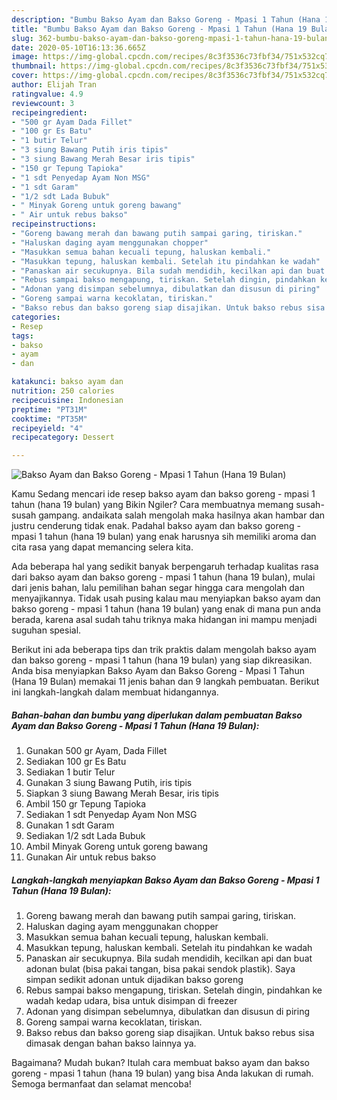 ```yaml
---
description: "Bumbu Bakso Ayam dan Bakso Goreng - Mpasi 1 Tahun (Hana 19 Bulan) | Bahan Membuat Bakso Ayam dan Bakso Goreng - Mpasi 1 Tahun (Hana 19 Bulan) Yang Enak Dan Mudah"
title: "Bumbu Bakso Ayam dan Bakso Goreng - Mpasi 1 Tahun (Hana 19 Bulan) | Bahan Membuat Bakso Ayam dan Bakso Goreng - Mpasi 1 Tahun (Hana 19 Bulan) Yang Enak Dan Mudah"
slug: 362-bumbu-bakso-ayam-dan-bakso-goreng-mpasi-1-tahun-hana-19-bulan-bahan-membuat-bakso-ayam-dan-bakso-goreng-mpasi-1-tahun-hana-19-bulan-yang-enak-dan-mudah
date: 2020-05-10T16:13:36.665Z
image: https://img-global.cpcdn.com/recipes/8c3f3536c73fbf34/751x532cq70/bakso-ayam-dan-bakso-goreng-mpasi-1-tahun-hana-19-bulan-foto-resep-utama.jpg
thumbnail: https://img-global.cpcdn.com/recipes/8c3f3536c73fbf34/751x532cq70/bakso-ayam-dan-bakso-goreng-mpasi-1-tahun-hana-19-bulan-foto-resep-utama.jpg
cover: https://img-global.cpcdn.com/recipes/8c3f3536c73fbf34/751x532cq70/bakso-ayam-dan-bakso-goreng-mpasi-1-tahun-hana-19-bulan-foto-resep-utama.jpg
author: Elijah Tran
ratingvalue: 4.9
reviewcount: 3
recipeingredient:
- "500 gr Ayam Dada Fillet"
- "100 gr Es Batu"
- "1 butir Telur"
- "3 siung Bawang Putih iris tipis"
- "3 siung Bawang Merah Besar iris tipis"
- "150 gr Tepung Tapioka"
- "1 sdt Penyedap Ayam Non MSG"
- "1 sdt Garam"
- "1/2 sdt Lada Bubuk"
- " Minyak Goreng untuk goreng bawang"
- " Air untuk rebus bakso"
recipeinstructions:
- "Goreng bawang merah dan bawang putih sampai garing, tiriskan."
- "Haluskan daging ayam menggunakan chopper"
- "Masukkan semua bahan kecuali tepung, haluskan kembali."
- "Masukkan tepung, haluskan kembali. Setelah itu pindahkan ke wadah"
- "Panaskan air secukupnya. Bila sudah mendidih, kecilkan api dan buat adonan bulat (bisa pakai tangan, bisa pakai sendok plastik). Saya simpan sedikit adonan untuk dijadikan bakso goreng"
- "Rebus sampai bakso mengapung, tiriskan. Setelah dingin, pindahkan ke wadah kedap udara, bisa untuk disimpan di freezer"
- "Adonan yang disimpan sebelumnya, dibulatkan dan disusun di piring"
- "Goreng sampai warna kecoklatan, tiriskan."
- "Bakso rebus dan bakso goreng siap disajikan. Untuk bakso rebus sisa dimasak dengan bahan bakso lainnya ya."
categories:
- Resep
tags:
- bakso
- ayam
- dan

katakunci: bakso ayam dan 
nutrition: 250 calories
recipecuisine: Indonesian
preptime: "PT31M"
cooktime: "PT35M"
recipeyield: "4"
recipecategory: Dessert

---
```



![Bakso Ayam dan Bakso Goreng - Mpasi 1 Tahun (Hana 19 Bulan)](https://img-global.cpcdn.com/recipes/8c3f3536c73fbf34/751x532cq70/bakso-ayam-dan-bakso-goreng-mpasi-1-tahun-hana-19-bulan-foto-resep-utama.jpg)

Kamu Sedang mencari ide resep bakso ayam dan bakso goreng - mpasi 1 tahun (hana 19 bulan) yang Bikin Ngiler? Cara membuatnya memang susah-susah gampang. andaikata salah mengolah maka hasilnya akan hambar dan justru cenderung tidak enak. Padahal bakso ayam dan bakso goreng - mpasi 1 tahun (hana 19 bulan) yang enak harusnya sih memiliki aroma dan cita rasa yang dapat memancing selera kita.



Ada beberapa hal yang sedikit banyak berpengaruh terhadap kualitas rasa dari bakso ayam dan bakso goreng - mpasi 1 tahun (hana 19 bulan), mulai dari jenis bahan, lalu pemilihan bahan segar hingga cara mengolah dan menyajikannya. Tidak usah pusing kalau mau menyiapkan bakso ayam dan bakso goreng - mpasi 1 tahun (hana 19 bulan) yang enak di mana pun anda berada, karena asal sudah tahu triknya maka hidangan ini mampu menjadi suguhan spesial.


Berikut ini ada beberapa tips dan trik praktis dalam mengolah bakso ayam dan bakso goreng - mpasi 1 tahun (hana 19 bulan) yang siap dikreasikan. Anda bisa menyiapkan Bakso Ayam dan Bakso Goreng - Mpasi 1 Tahun (Hana 19 Bulan) memakai 11 jenis bahan dan 9 langkah pembuatan. Berikut ini langkah-langkah dalam membuat hidangannya.

<!--inarticleads1-->

##### Bahan-bahan dan bumbu yang diperlukan dalam pembuatan Bakso Ayam dan Bakso Goreng - Mpasi 1 Tahun (Hana 19 Bulan):

1. Gunakan 500 gr Ayam, Dada Fillet
1. Sediakan 100 gr Es Batu
1. Sediakan 1 butir Telur
1. Gunakan 3 siung Bawang Putih, iris tipis
1. Siapkan 3 siung Bawang Merah Besar, iris tipis
1. Ambil 150 gr Tepung Tapioka
1. Sediakan 1 sdt Penyedap Ayam Non MSG
1. Gunakan 1 sdt Garam
1. Sediakan 1/2 sdt Lada Bubuk
1. Ambil  Minyak Goreng untuk goreng bawang
1. Gunakan  Air untuk rebus bakso




<!--inarticleads2-->

##### Langkah-langkah menyiapkan Bakso Ayam dan Bakso Goreng - Mpasi 1 Tahun (Hana 19 Bulan):

1. Goreng bawang merah dan bawang putih sampai garing, tiriskan.
1. Haluskan daging ayam menggunakan chopper
1. Masukkan semua bahan kecuali tepung, haluskan kembali.
1. Masukkan tepung, haluskan kembali. Setelah itu pindahkan ke wadah
1. Panaskan air secukupnya. Bila sudah mendidih, kecilkan api dan buat adonan bulat (bisa pakai tangan, bisa pakai sendok plastik). Saya simpan sedikit adonan untuk dijadikan bakso goreng
1. Rebus sampai bakso mengapung, tiriskan. Setelah dingin, pindahkan ke wadah kedap udara, bisa untuk disimpan di freezer
1. Adonan yang disimpan sebelumnya, dibulatkan dan disusun di piring
1. Goreng sampai warna kecoklatan, tiriskan.
1. Bakso rebus dan bakso goreng siap disajikan. Untuk bakso rebus sisa dimasak dengan bahan bakso lainnya ya.




Bagaimana? Mudah bukan? Itulah cara membuat bakso ayam dan bakso goreng - mpasi 1 tahun (hana 19 bulan) yang bisa Anda lakukan di rumah. Semoga bermanfaat dan selamat mencoba!
